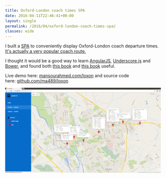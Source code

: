 ```yaml
---
title: Oxford-London coach times SPA
date: 2016-04-11T22:46:41+00:00
layout: single
permalink: /2016/04/oxford-london-coach-times-spa/
classes: wide
---
```

I built a <a href="https://en.wikipedia.org/wiki/Single-page_application" target="_blank">SPA</a> to conveniently display Oxford-London coach departure times. <a href="https://en.wikipedia.org/wiki/Oxford_to_London_coach_route" target="_blank">It's actually a very popular coach route.</a>

I thought it would be a good way to learn <a href="https://angularjs.org/" target="_blank">AngularJS</a>, <a href="http://underscorejs.org/" target="_blank">Underscore.js</a> and <a href="https://en.wikipedia.org/wiki/Bower_(software)" target="_blank">Bower</a>, and found both <a href="http://www.amazon.co.uk/AngularJS-Action-Lukas-Ruebbelke/dp/1617291331" target="_blank">this book</a> and [this book](https://www.safaribooksonline.com/library/view/javascript-frameworks-for/9781484206621/) useful.

Live demo here: <a href="http://mansourahmed.com/loxon" target="_blank">mansourahmed.com/loxon</a> and source code here: <a href="https://github.com/ma489/loxon" target="_blank">github.com/ma489/loxon</a>

![loxon](/assets/img/lrlJxiu-Imgur-1024x559-min.png)